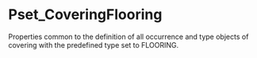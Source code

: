 # Pset_CoveringFlooring

Properties common to the definition of all occurrence and type objects of covering with the predefined type set to FLOORING.<!-- end of definition -->
